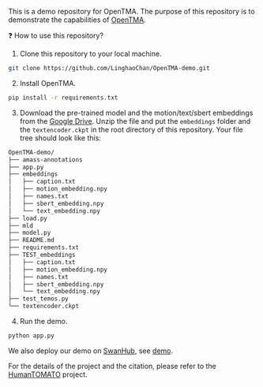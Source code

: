 This is a demo repository for OpenTMA. The purpose of this repository is to demonstrate the capabilities of [OpenTMA](https://github.com/LinghaoChan/OpenTMA). 

❓ How to use this repository?

1. Clone this repository to your local machine.

```bash
git clone https://github.com/LinghaoChan/OpenTMA-demo.git
```

2. Install OpenTMA.

```bash
pip install -r requirements.txt
```

3. Download the pre-trained model and the motion/text/sbert embeddings from the [Google Drive](https://drive.google.com/file/d/1LHvonwW8JWKpcwj3SyF0cA83wIIBNX_m/view?usp=sharing). Unzip the file and put the `embeddings` folder and the `textencoder.ckpt` in the root directory of this repository. Your file tree should look like this:

```bash
OpenTMA-demo/
├── amass-annotations
├── app.py
├── embeddings
│   ├── caption.txt
│   ├── motion_embedding.npy
│   ├── names.txt
│   ├── sbert_embedding.npy
│   └── text_embedding.npy
├── load.py
├── mld
├── model.py
├── README.md
├── requirements.txt
├── TEST_embeddings
│   ├── caption.txt
│   ├── motion_embedding.npy
│   ├── names.txt
│   ├── sbert_embedding.npy
│   └── text_embedding.npy
├── test_temos.py
└── textencoder.ckpt
```

4. Run the demo.
```bash
python app.py
```

We also deploy our demo on [SwanHub](https://swanhub.co/Evan/OpenTMR/tree/master), see [demo](https://swanhub.co/demo/Evan/OpenTMR). 

For the details of the project and the citation, please refer to the [HumanTOMATO](https://github.com/IDEA-Research/HumanTOMATO) project.
